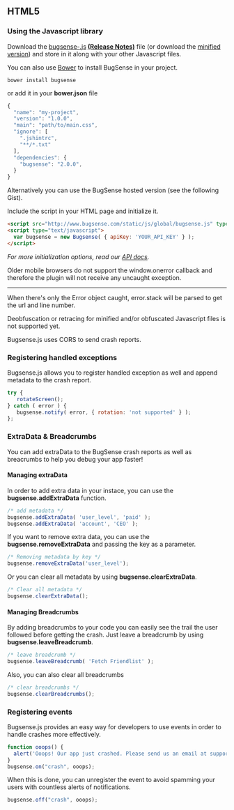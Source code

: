 ## HTML5

### Using the Javascript library

Download the <a href="">bugsense-<strong></strong>.js</a><strong> <a href="/releases/html5" id="releases">(Release Notes)</a></strong> file (or download the [minified version](https://github.com/bugsense/bugsense.js/blob/master/bugsense.min.js)) and store in it along with your other Javascript files.

You can also use [Bower](http://bower.io/) to install BugSense in your project.

```
bower install bugsense
```

or add it in your **bower.json** file

```js
{
  "name": "my-project",
  "version": "1.0.0",
  "main": "path/to/main.css",
  "ignore": [
    ".jshintrc",
    "**/*.txt"
  ],
  "dependencies": {
    "bugsense": "2.0.0",
  }
}
```

Alternatively you can use the BugSense hosted version (see the following Gist).

Include the script in your HTML page and initialize it.

```html
<script src="http://www.bugsense.com/static/js/global/bugsense.js" type='text/javascript'></script>
<script type="text/javascript">
  var bugsense = new Bugsense( { apiKey: 'YOUR_API_KEY' } );
</script>
```

*For more initialization options, read our [API docs](https://github.com/bugsense/bugsense.js/blob/master/README.md).*

Older mobile browsers do not support the window.onerror callback and therefore the plugin will not receive any uncaught exception.

---

When there's only the Error object caught, error.stack will be parsed to get the url and line number.

Deobfuscation or retracing for minified and/or obfuscated Javascript files is not supported yet.

Bugsense.js uses CORS to send crash reports.

### Registering handled exceptions
Bugsense.js allows you to register handled exception as well and append metadata to the crash report.
```js
try {
   rotateScreen();
} catch ( error ) {
   bugsense.notify( error, { rotation: 'not supported' } );
};
```

### ExtraData & Breadcrumbs
You can add extraData to the BugSense crash reports as well as breacrumbs to help you debug your app faster!

#### Managing extraData
In order to add extra data in your instace, you can use the **bugsense.addExtraData** function.
```js
/* add metadata */
bugsense.addExtraData( 'user_level', 'paid' );
bugsense.addExtraData( 'account', 'CEO' );
```

If you want to remove extra data, you can use the **bugsense.removeExtraData** and passing the key as a parameter.
```js
/* Removing metadata by key */
bugsense.removeExtraData('user_level');
```

Or you can clear all metadata by using **bugsense.clearExtraData**.
```js
/* Clear all metadata */
bugsense.clearExtraData();
```

#### Managing Breadcrumbs
By adding breadcrumbs to your code you can easily see the trail the user followed before getting the crash. Just leave a breadcrumb by using **bugsense.leaveBreadcrumb**.
```js
/* leave breadcrumb */
bugsense.leaveBreadcrumb( 'Fetch Friendlist' );
```
Also, you can also clear all breadcrumbs
```js
/* clear breadcrumbs */
bugsense.clearBreadcrumbs();
```

### Registering events
Bugsense.js provides an easy way for developers to use events in order to handle crashes more effectively.

```js
function ooops() {
  alert('Ooops! Our app just crashed. Please send us an email at support@example.com');
}
bugsense.on("crash", ooops);
```
When this is done, you can unregister the event to avoid spamming your users with countless alerts of notifications.
```js
bugsense.off("crash", ooops);
